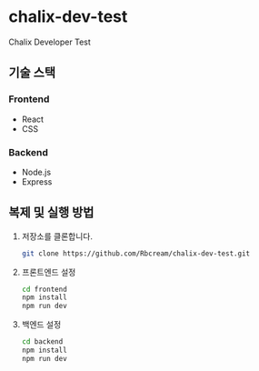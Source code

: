 # chalix-dev-test
 Chalix Developer Test

## 기술 스택

### Frontend
- React
- CSS

### Backend
- Node.js
- Express

## 복제 및 실행 방법

1. 저장소를 클론합니다.
    ```bash
    git clone https://github.com/Rbcream/chalix-dev-test.git
    ```

2. 프론트엔드 설정
    ```bash
    cd frontend
    npm install
    npm run dev
    ```

3. 백엔드 설정
    ```bash
    cd backend
    npm install
    npm run dev
    ```
